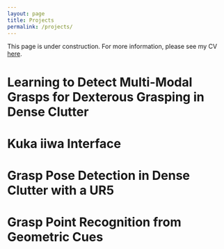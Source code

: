 ```yaml
---
layout: page
title: Projects
permalink: /projects/
---
```


This page is under construction. For more information, please see my CV <a href="{% link /assets/files/corsaro_cv.pdf %}"> here</a>.

# Learning to Detect Multi-Modal Grasps for Dexterous Grasping in Dense Clutter

# Kuka iiwa Interface

# Grasp Pose Detection in Dense Clutter with a UR5

# Grasp Point Recognition from Geometric Cues
